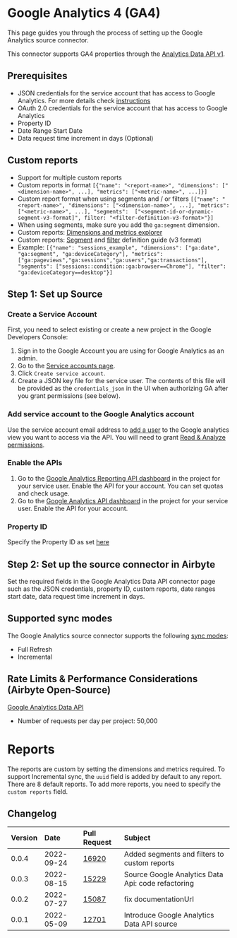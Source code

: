 # Google Analytics 4 (GA4)

This page guides you through the process of setting up the Google Analytics source connector.

This connector supports GA4 properties through the [Analytics Data API v1](https://developers.google.com/analytics/devguides/reporting/data/v1).

## Prerequisites

* JSON credentials for the service account that has access to Google Analytics. For more details check [instructions](https://support.google.com/analytics/answer/1009702#zippy=%2Cin-this-article)
* OAuth 2.0 credentials for the service account that has access to Google Analytics
* Property ID
* Date Range Start Date
* Data request time increment in days (Optional)

## Custom reports

* Support for multiple custom reports
* Custom reports in format `[{"name": "<report-name>", "dimensions": ["<dimension-name>", ...], "metrics": ["<metric-name>", ...]}]`
* Custom report format when using segments and / or filters `[{"name": "<report-name>", "dimensions": ["<dimension-name>", ...], "metrics": ["<metric-name>", ...], "segments":  ["<segment-id-or-dynamic-segment-v3-format]", filter: "<filter-definition-v3-format>"}]`
* When using segments, make sure you add the `ga:segment` dimension.
* Custom reports: [Dimensions and metrics explorer](https://ga-dev-tools.web.app/dimensions-metrics-explorer/)
* Custom reports: [Segment](https://developers.google.com/analytics/devguides/reporting/core/v3/reference#segment) and [filter](https://developers.google.com/analytics/devguides/reporting/core/v3/reference#filters) definition guide (v3 format)
* Example: `[{"name": "sessions_example", "dimensions": ["ga:date", "ga:segment", "ga:deviceCategory"], "metrics": ["ga:pageviews","ga:sessions","ga:users","ga:transactions"], "segments": ["sessions::condition::ga:browser==Chrome"], "filter": "ga:deviceCategory==desktop"}]`

## Step 1: Set up Source

### Create a Service Account

First, you need to select existing or create a new project in the Google Developers Console:

1. Sign in to the Google Account you are using for Google Analytics as an admin.
2. Go to the [Service accounts page](https://console.developers.google.com/iam-admin/serviceaccounts).
3. Click `Create service account`.
4. Create a JSON key file for the service user. The contents of this file will be provided as the `credentials_json` in the UI when authorizing GA after you grant permissions \(see below\).

### Add service account to the Google Analytics account

Use the service account email address to [add a user](https://support.google.com/analytics/answer/1009702) to the Google analytics view you want to access via the API. You will need to grant [Read & Analyze permissions](https://support.google.com/analytics/answer/2884495).

### Enable the APIs

1. Go to the [Google Analytics Reporting API dashboard](https://console.developers.google.com/apis/api/analyticsreporting.googleapis.com/overview) in the project for your service user. Enable the API for your account. You can set quotas and check usage.
2. Go to the [Google Analytics API dashboard](https://console.developers.google.com/apis/api/analytics.googleapis.com/overview) in the project for your service user. Enable the API for your account.

### Property ID

Specify the Property ID as set [here](https://analytics.google.com/analytics/web/a54907729p153687530/admin/property/settings)

## Step 2: Set up the source connector in Airbyte

Set the required fields in the Google Analytics Data API connector page such as the JSON credentials, property ID,
custom reports, date ranges start date, data request time increment in days.

## Supported sync modes

The Google Analytics source connector supports the following [sync modes](https://docs.airbyte.com/cloud/core-concepts#connection-sync-modes):
 - Full Refresh
 - Incremental

## Rate Limits & Performance Considerations \(Airbyte Open-Source\)

[Google Analytics Data API](https://developers.google.com/analytics/devguides/reporting/data/v1/quotas)

* Number of requests per day per project: 50,000

# Reports

The reports are custom by setting the dimensions and metrics required. To support Incremental sync, the `uuid` field is
added by default to any report. There are 8 default reports. To add more reports, you need to specify the `custom reports` field.

## Changelog

| Version | Date       | Pull Request                                             | Subject                                            |
|:--------|:-----------|:---------------------------------------------------------|:---------------------------------------------------|
| 0.0.4   | 2022-09-24 | [16920](https://github.com/airbytehq/airbyte/pull/16920) | Added segments and filters to custom reports       |
| 0.0.3   | 2022-08-15 | [15229](https://github.com/airbytehq/airbyte/pull/15229) | Source Google Analytics Data Api: code refactoring |
| 0.0.2   | 2022-07-27 | [15087](https://github.com/airbytehq/airbyte/pull/15087) | fix documentationUrl                               |
| 0.0.1   | 2022-05-09 | [12701](https://github.com/airbytehq/airbyte/pull/12701) | Introduce Google Analytics Data API source         |
